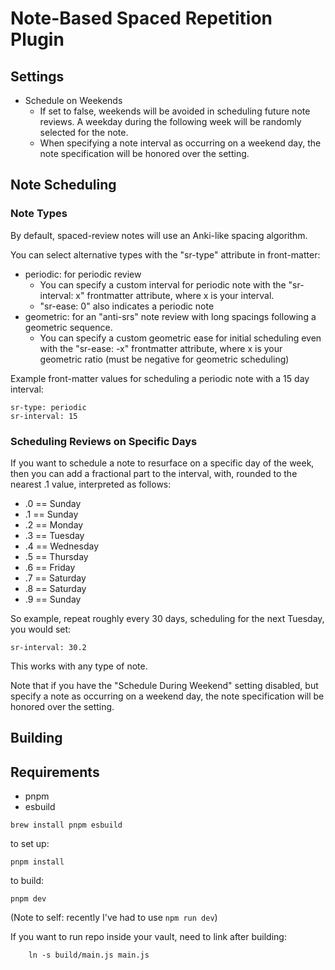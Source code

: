 # Note-Based Spaced Repetition Plugin

## Settings

- Schedule on Weekends
    - If set to false, weekends will be avoided in scheduling future note reviews. A weekday during the following week will be randomly selected for the note.
    - When specifying a note interval as occurring on a weekend day, the note specification will be honored over the setting.

## Note Scheduling

### Note Types

By default, spaced-review notes will use an Anki-like spacing algorithm.

You can select alternative types with the "sr-type" attribute in front-matter:

- periodic: for periodic review
    - You can specify a custom interval for periodic note with the "sr-interval: x" frontmatter attribute, where x is your interval.
    - "sr-ease: 0" also indicates a periodic note
- geometric: for an "anti-srs" note review with long spacings following a geometric sequence.
    - You can specify a custom geometric ease for initial scheduling even with the "sr-ease: -x" frontmatter attribute, where x is your geometric ratio (must be negative for geometric scheduling)

Example front-matter values for scheduling a periodic note with a 15 day interval:
```
sr-type: periodic
sr-interval: 15
```

### Scheduling Reviews on Specific Days

If you want to schedule a note to resurface on a specific day of the week, then you can add a fractional part to the interval, with, rounded to the nearest .1 value, interpreted as follows:

- .0 == Sunday
- .1 == Sunday
- .2 == Monday
- .3 == Tuesday
- .4 == Wednesday
- .5 == Thursday
- .6 == Friday
- .7 == Saturday
- .8 == Saturday
- .9 == Sunday


So example, repeat roughly every 30 days, scheduling for the next Tuesday, you would set:

```
sr-interval: 30.2
```

This works with any type of note.

Note that if you have the "Schedule During Weekend" setting disabled, but specify a note as occurring on a weekend day, the note specification will be honored over the setting.

## Building

## Requirements

- pnpm
- esbuild

```
brew install pnpm esbuild
```

to set up:
```
pnpm install
```

to build:

```
pnpm dev
```

(Note to self: recently I've had to use `npm run dev`)

If you want to run repo inside your vault, need to link after building:

```
    ln -s build/main.js main.js
```
